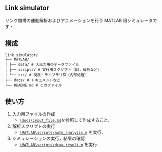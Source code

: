 ## Link simulator
リンク機構の運動解析およびアニメーションを行う MATLAB 用シミュレータです・

## 構成
```
link_simulator/
├── MATLAB/
│ ├── data/ # 入出力用のデータファイル
│ ├── scripts/ # 実行用スクリプト（UI，解析など）
│ └── src/ # 関数・ライブラリ群（内部処理）
├── docs/ # ドキュメントなど
└── README.md # このファイル
```

## 使い方
1. 入力用ファイルの作成
   - [`\docs\input_file.md`](docs\input_file.md)を参照して作成すること．
2. 解析スクリプトの実行
   - [`\MATLAB\scripts\auto_analysis.m`](\MATLAB\scripts\auto_analysis.m) を実行．
3. シミュレーションの実行，結果の確認
   -  [`\MATLAB\scripts\draw_result.m`](\MATLAB\scripts\draw_result.m)  を実行．